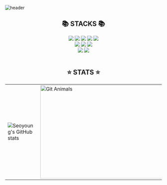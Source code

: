 <!--
**seo0o519/seo0o519** is a ✨ _special_ ✨ repository because its `README.md` (this file) appears on your GitHub profile.

Here are some ideas to get you started:

- 🔭 I’m currently working on ...
- 🌱 I’m currently learning ...
- 👯 I’m looking to collaborate on ...
- 🤔 I’m looking for help with ...
- 💬 Ask me about ...
- 📫 How to reach me: ...
- 😄 Pronouns: ...
- ⚡ Fun fact: ...
-->

![header](https://capsule-render.vercel.app/api?type=waving&color=gradient&height=250&section=header&text=seo0o519&fontSize=80)


<div align=center><h2>📚 STACKS 📚</h2></div>

<div align=center> 
  <img src="https://img.shields.io/badge/python-3776AB?style=for-the-badge&logo=python&logoColor=white"> 
  <img src="https://img.shields.io/badge/html5-E34F26?style=for-the-badge&logo=html5&logoColor=white"> 
  <img src="https://img.shields.io/badge/css-1572B6?style=for-the-badge&logo=css3&logoColor=white"> 
  <img src="https://img.shields.io/badge/javascript-F7DF1E?style=for-the-badge&logo=javascript&logoColor=black"> 
  <img src="https://img.shields.io/badge/typescript-3178C6?style=for-the-badge&logo=javascript&logoColor=black"> 
  <br>
  
  <img src="https://img.shields.io/badge/mysql-4479A1?style=for-the-badge&logo=mysql&logoColor=white"> 
  <img src="https://img.shields.io/badge/react-61DAFB?style=for-the-badge&logo=react&logoColor=black"> 
  <img src="https://img.shields.io/badge/nextdotjs-000000?style=for-the-badge&logo=react&logoColor=black"> 
  
  <br>
  
  <img src="https://img.shields.io/badge/github-181717?style=for-the-badge&logo=github&logoColor=white">
  <img src="https://img.shields.io/badge/git-F05032?style=for-the-badge&logo=git&logoColor=white">
  <br>
</div>

<br/>

<div align=center><h2>⭐ STATS ⭐</h2></div>

<table>
  <tr>
    <td>
      <img 
        src="https://github-readme-stats.vercel.app/api?username=seo0o519&show_icons=true&theme=radical" 
        alt="Seoyoung's GitHub stats"
      />
    </td>
    <td>
      <a href="https://github.com/devxb/gitanimals">
        <img
          src="https://render.gitanimals.org/farms/seo0o519"
          alt="Git Animals"
          width="600"
          height="300"
        />
      </a>
    </td>
  </tr>
</table>

